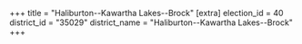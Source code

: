 +++
title = "Haliburton--Kawartha Lakes--Brock"
[extra]
election_id = 40
district_id = "35029"
district_name = "Haliburton--Kawartha Lakes--Brock"
+++
